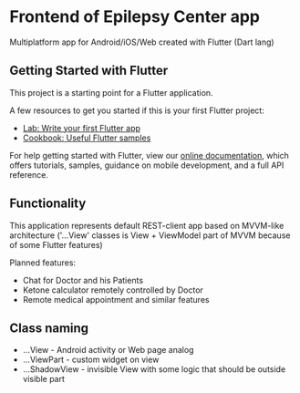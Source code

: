 # Frontend of Epilepsy Center app 

Multiplatform app for Android/iOS/Web created with Flutter (Dart lang)

## Getting Started with Flutter

This project is a starting point for a Flutter application.

A few resources to get you started if this is your first Flutter project:

- [Lab: Write your first Flutter app](https://flutter.dev/docs/get-started/codelab)
- [Cookbook: Useful Flutter samples](https://flutter.dev/docs/cookbook)

For help getting started with Flutter, view our
[online documentation](https://flutter.dev/docs), which offers tutorials,
samples, guidance on mobile development, and a full API reference.

## Functionality
This application represents default REST-client app based on MVVM-like architecture
('...View' classes is View + ViewModel part of MVVM because of some Flutter features)

Planned features:
- Chat for Doctor and his Patients
- Ketone calculator remotely controlled by Doctor 
- Remote medical appointment and similar features

## Class naming
- ...View - Android activity or Web page analog
- ...ViewPart - custom widget on view
- ...ShadowView - invisible View with some logic that should be outside visible part